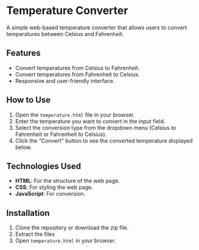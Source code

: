 # Temperature Converter

A simple web-based temperature converter that allows users to convert temperatures between Celsius and Fahrenheit.

## Features

- Convert temperatures from Celsius to Fahrenheit.
- Convert temperatures from Fahrenheit to Celsius.
- Responsive and user-friendly interface.

## How to Use

1. Open the `temperature.html` file in your browser.
2. Enter the temperature you want to convert in the input field.
3. Select the conversion type from the dropdown menu (Celsius to Fahrenheit or Fahrenheit to Celsius).
4. Click the "Convert" button to see the converted temperature displayed below.

## Technologies Used

- **HTML**: For the structure of the web page.
- **CSS**: For styling the web page.
- **JavaScript**: For conversion.

## Installation

1. Clone the repository or download the zip file.
2. Extract the files
3. Open `temperature.html` in your browser.



